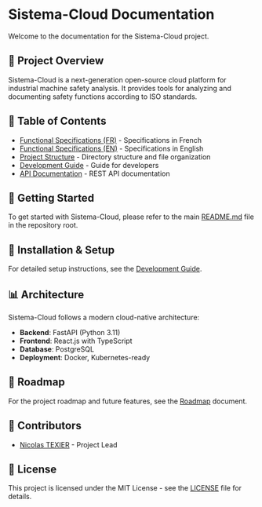 # Sistema-Cloud Documentation

Welcome to the documentation for the Sistema-Cloud project.

## 📝 Project Overview

Sistema-Cloud is a next-generation open-source cloud platform for industrial machine safety analysis. It provides tools for analyzing and documenting safety functions according to ISO standards.

## 📑 Table of Contents

- [Functional Specifications (FR)](./DEV.md) - Specifications in French
- [Functional Specifications (EN)](./DEV-EN.md) - Specifications in English
- [Project Structure](./PROJECT_STRUCTURE.md) - Directory structure and file organization
- [Development Guide](./DEVELOPMENT.md) - Guide for developers
- [API Documentation](./API.md) - REST API documentation

## 🚀 Getting Started

To get started with Sistema-Cloud, please refer to the main [README.md](../README.md) file in the repository root.

## 🔧 Installation & Setup

For detailed setup instructions, see the [Development Guide](./DEVELOPMENT.md).

## 📊 Architecture

Sistema-Cloud follows a modern cloud-native architecture:

- **Backend**: FastAPI (Python 3.11)
- **Frontend**: React.js with TypeScript
- **Database**: PostgreSQL
- **Deployment**: Docker, Kubernetes-ready

## 🔄 Roadmap

For the project roadmap and future features, see the [Roadmap](./ROADMAP.md) document.

## 👥 Contributors

- [Nicolas TEXIER](https://github.com/ntexier-belenos) - Project Lead

## 📄 License

This project is licensed under the MIT License - see the [LICENSE](../LICENSE) file for details.
